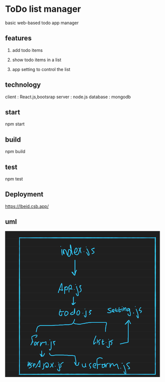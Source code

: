 # ToDo list manager

basic web-based todo app manager

## features

1. add todo items

2. show todo items in a list

3. app setting to control the list

## technology

client : React.js,bootsrap
server : node.js
database : mongodb

## start

npm start

## build

npm build

## test

npm test

## Deployment

https://lbeid.csb.app/

## uml

![uml](https://github.com/motasemAlsqoor/todo/blob/01b8f4a3484045c23bd494273cf74144aa1ea6c2/assest/todo.png)
